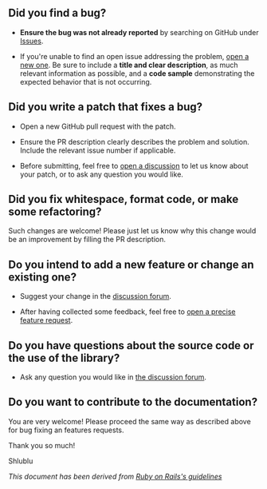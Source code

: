 ## Did you find a bug?

* **Ensure the bug was not already reported** by searching on GitHub under [Issues](https://github.com/shlublu/awsmate/issues "awsmate bugtracker").

* If you're unable to find an open issue addressing the problem, [open a new one](https://github.com/shlublu/awsmate/issues/new?assignees=&labels=&template=bug_report.md&title= "new bug report on awsmate bugtracker"). Be sure to include a **title and clear description**, as much relevant information as possible, and a **code sample** demonstrating the expected behavior that is not occurring.

## Did you write a patch that fixes a bug?

* Open a new GitHub pull request with the patch.

* Ensure the PR description clearly describes the problem and solution. Include the relevant issue number if applicable.

* Before submitting, feel free to [open a discussion](https://github.com/shlublu/awsmate/discussions/new/choose "new discussion on awsmate forum") to let us know about your patch, or to ask any question you would like.

## Did you fix whitespace, format code, or make some refactoring?

Such changes are welcome! Please just let us know why this change would be an improvement by filling the PR description.

## Do you intend to add a new feature or change an existing one?

* Suggest your change in the [discussion forum](https://github.com/shlublu/awsmate/discussions/new?category=ideas "new idea on awsmate forum").

* After having collected some feedback, feel free to [open a precise feature request](https://github.com/shlublu/awsmate/issues/new?assignees=&labels=&template=feature_request.md&title= "new feature request on awsmate bugtracker").

## Do you have questions about the source code or the use of the library?

* Ask any question you would like in [the discussion forum](https://github.com/shlublu/awsmate/discussions/new/choose "new discussion on awsmate forum").

## Do you want to contribute to the documentation?

You are very welcome! Please proceed the same way as described above for bug fixing an features requests.

Thank you so much!

Shlublu

*This document has been derived from [Ruby on Rails's guidelines](https://github.com/rails/rails/blob/main/CONTRIBUTING.md "Ruby on Rail CONRIBUTING document")*
